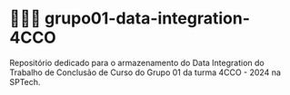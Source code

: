 #  👨🏻‍💻 grupo01-data-integration-4CCO

Repositório dedicado para o armazenamento do Data Integration do Trabalho de Conclusão de Curso do Grupo 01 da turma 4CCO - 2024 na SPTech.
